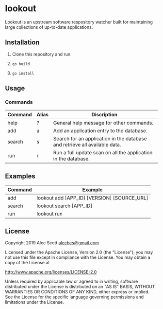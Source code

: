 # lookout

Lookout is an upstream software respository watcher built for maintaining large collections of up-to-date applications.



## Installation

1. Clone this repository and run

2. `go build`

3. `go install`



## Usage

### Commands

| Command | Alias | Discription                                                                |
| ------- | ----- | -------------------------------------------------------------------------- |
| help    | ?     | General help message for other commands.                                   |
| add     | a     | Add an application entry to the database.                                  |
| search  | s     | Search for an application in the database and retrieve all available data. |
| run     | r     | Run a full update scan on all the application in the database.             |



## Examples

| Command | Example                                     |
| ------- | ------------------------------------------- |
| add     | lookout add [APP_ID] [VERSION] [SOURCE_URL] |
| search  | lookout search [APP_ID]                     |
| run     | lookout run                                 |



## License

Copyright 2019 Alec Scott <alecbcs@gmail.com>

Licensed under the Apache License, Version 2.0 (the "License");
you may not use this file except in compliance with the License.
You may obtain a copy of the License at

http://www.apache.org/licenses/LICENSE-2.0

Unless required by applicable law or agreed to in writing, software
distributed under the License is distributed on an "AS IS" BASIS,
WITHOUT WARRANTIES OR CONDITIONS OF ANY KIND, either express or implied.
See the License for the specific language governing permissions and
limitations under the License.
